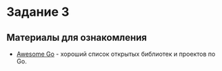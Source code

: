 # Задание 3

## Материалы для ознакомления

- [Awesome Go](https://github.com/avelino/awesome-go) - хороший список открытых библиотек и проектов по Go.
